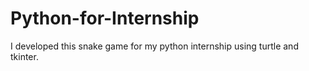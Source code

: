 # Python-for-Internship
I developed this snake game for my python internship using turtle and tkinter.

